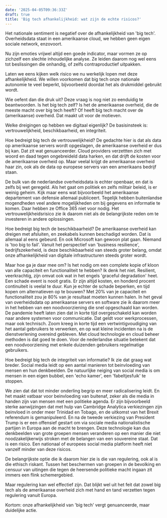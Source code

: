 ```yaml
---
date: '2025-04-05T09:36:33Z'
draft: true
title: 'Big tech afhankelijkheid: wat zijn de echte risicos?'
---
```


Het nationale sentiment is negatief over de afhankelijkheid van 'big tech'. Overheidsdata staat in een amerikaanse cloud, we hebben geen eigen sociale network, enzovoort.

Nu zijn emoties vrijwel altijd een goede indicator, maar vormen ze op zichzelf een slechte inhoudelijke analyse.
Ze leiden daarom nog wel eens tot beslissingen die onhandig, of zelfs contraproductief uitpakken.

Laten we eens kijken welk risico we nu werkelijk lopen met deze afhankelijkheid.
We willen voorkomen dat big tech onze nationale autonomie te veel beperkt, bijvoorbeeld doordat het als drukmiddel gebruikt wordt.

Wie oefent dan die druk uit? Deze vraag is nog niet zo eenduidig te beantwoorden. Is het big tech zelf? Is het de amerikaanse overheid, die de meeste macht over big tech heeft? Of heeft big tech macht over de (amerikaanse) overheid. Dat maakt uit voor de motieven.

Welke dreigingen op hebben we digitaal eigenlijk? De basisinsteek is: vertrouwelijkheid, beschikbaarheid, en integriteit.

Hoe bedreigt big tech de vertrouwelijkheid? De gedachte hier is dat als data op amerikaanse servers wordt opgeslagen, de amerikaanse overheid er dus bij kan.
Dat zit wat genuanceerder. Cloud providers verzettten zich met woord en daad tegen ongebreideld data harken, en dat drijft de kosten voor de amerikaanse overheid op.
Maar veelal krijgt de amerikaanse overheid haar zin, ook als de data op europese servers van een amerikaans bedrijf staan.

De bulk van de nederlandse overheidsdata is echter openbaar, en dat is zelfs bij wet geregeld. Als het gaat om politiek en zelfs militair beleid, is er weinig geheim. Kijk maar eens wat bijvoorbeeld het amerikaanse departement van defensie allemaal publiceert.
Tegelijk hebben buitenlandse mogendheden veel andere mogelijkheden om bij gegevens en informatie te komen. Daar hebben ze Office 365 niet voor nodig.
Het vertrouwelijkheidsrisico zie ik daarom niet als de belangrijkste reden om te investeren in andere oplossingen.

Hoe bedreigt big tech de beschikbaarheid? De amerikaanse overheid kan dreigen met afsluiten, en zeekabels kunnen beschadigd worden. Dat is allemaal al eens gebeurd. En ook Microsoft kan gewoon plat gaan. Niemand is 'too big to fail'. Vanuit het perspectief van 'business resilience', bedrijfszekerheid, is deze beschikbaarheid van steeds groter belang, omdat onze afhankelijkheid van digitale infrastructuren steeds groter wordt.

Maar hoe ga je daar mee om? Is het nodig om een complete kopie of kloon van alle capaciteit en functionaliteit te hebben? Ik denk het niet. Resilient, veerkrachtig, zijn omvat ook wat in het engels 'graceful degradation' heet. Een schade event is nooit gratis. Er zijn altijd kosten, en honderd procent continuiteit is veelal te duur. Kun je echter de schade beperken, en tijd kopen om alternatieven op te bouwen? Met 20% van je capaciteit en functionaliteit zou je 80% van je resultaat moeten kunnen halen.
In het geval van overheidsdata op amerikaanse servers en software zie ik daarom meer in het hebben van een noodvoorziening die snel opgeschaald kan worden.
De pandemie heeft laten zien dat in korte tijd overgeschakeld kan worden naar andere systemen voor communicatie. Dat geldt voor werkprocessen, maar ook technisch. Zoom kreeg in korte tijd een vertwintigvoudiging van het aantal gebruikers te verwerken, en op wat kleine incidenten na is de dienstverlening overeind gebleven. Met cloud technologie en cloud beheer methoden is dat goed te doen. Voor de nederlandse situatie betekent dat een noodvoorziening met enkele duizenden gebruikers regelmatige gebruikers.

Hoe bedreigt big tech de integriteit van informatie? Ik zie dat graag wat breder. Social media leidt op een aantal manieren tot beinvloeding van mensen en hun denkbeelden. De natuurlijke neiging van social media is om mensen in een eigen bubbel, een 'echo kamer', een 'fabeltjesfuik' te stoppen.

We zien dat dat tot minder onderling begrip en meer radicalisering leidt. En het maakt vatbaar voor beinvloeding van buitenaf, zeker als die media in handen zijn van mensen met een politieke agenda. Er zijn bijvoorbeeld sterke aanwijzingen dat met hulp van Cambridge Analytica verkiezingen zijn beinvloed in onder meer Trinidad en Tobago, en de uitkomst van het Brexit referendum is gemanipuleerd. En na de tweede verkiezing van President Trump is er een offensief gestart om via sociale media nationalistische partijen in Europa aan de macht te brengen.
Deze technologie kan dus denkbeelden van grote groepen mensen veranderen op een manier die niet noodzakelijkerwijs stroken met de belangen van een souvereine staat. Dat is een risico.
Een nationaal of europees social media platform heeft niet vanzelf minder van deze risicos.

De belangrijkste optie die ik daarom hier zie is die van regulering, ook al is die ethisch riskant.
Tussen het beschermen van groepen in de bevolking en censuur van uitingen die tegen de heersende politieke macht ingaan zit immers een flink schemergebied.

Maar regulering kan wel effectief zijn. Dat blijkt wel uit het feit dat zowel big tech als de amerikaanse overheid zich met hand en tand verzetten tegen regulering vanuit Europa.

Kortom: onze afhankelijkheid van 'big tech' vergt genuanceerde, maar duidelijke actie.
